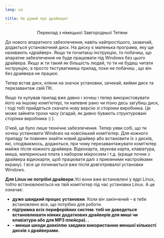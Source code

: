 ```yaml
---
lang: ua

title: Не думай про драйвери!
---
```


<p align="center">Переклад з німецької Завгородньої Тетяни

До нового апаратного забезпечення, навіть найпростішого, зазвичай, додається установочний диск. На диску є маленька програма, яку ще називають «драйвер». Якщо ти почитаєш інструкцію, то побачиш, що апаратне забезпечення не буде працювати під Windows без цього драйвера. Якщо ж ти такий як більшість людей, то ти не будеш читати інструкцію, а просто тестуватимеш прилад, поки не побачиш , що він без драйвера не працює.

Тепер встав диск, клікни на значок установки, зачекай, вийми диск та перезавантаж свій ПК.

Якщо ти купував прилад вже давно і хочеш і тепер використовувати його на іншому комп’ютері, ти напевне рано чи пізно десь загубиш диск, і тоді тобі прийдеться скачати нову версію зі сторінки виробника. Це може зайняти трохи часу (згадай, як дивно бувають структуровані сторінки виробника :) ).

О’кей, це було лише технічне забезпечення. Тепер уяви собі, що ти хочеш установити Windows на новісінький комп’ютер. Для кожного приладу ти повинен знайти новий драйвер або встановити їх з дисків, які, сподіваємось, додаються, при чому перезавантажувати комп’ютер майже після кожного драйвера. Відеокарта, звукова карта, клавіатура, миша, материнська плата з набором мікросхем і т.д. (краще почни з драйвера відеокарти, щоб працювати далі з приємними настройками екрану). І все це починається вже після довготривалої установки Windows.

<b>Для Linux не потрібні драйвери.</b>Усі вони вже встановлені у ядрі Linux, тобто встановлюються на твій комп’ютер під час установки Linux. А це означає:

<ul>
<li><b>дуже швидкий процес установки</b>. Коли він закінчений – в тебе встановлено все, що потрібно для роботи.</li>
<li><b>підтримка всіх периферійних систем:  тобі не доведеться встановлювати ніяких додаткових драйверів для миші чи клавіатури або для МР3 плейєра). .</li>
<li><b>- менше шкоди довкіллю завдяки використанню меншої кількості дисків з драйверами.</li>
</ul>




